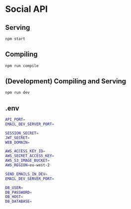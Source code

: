 # Social API

## Serving

```bash
npm start
```

## Compiling

```bash
npm run compile
```

## (Development) Compiling and Serving

```bash
npm run dev
```

## .env

```bash
API_PORT=
EMAIL_DEV_SERVER_PORT=

SESSION_SECRET=
JWT_SECRET=
WEB_DOMAIN=

AWS_ACCESS_KEY_ID=
AWS_SECRET_ACCESS_KEY=
AWS_S3_IMAGE_BUCKET=
AWS_REGION=eu-west-2

SEND_EMAILS_IN_DEV=
EMAIL_DEV_SERVER_PORT=

DB_USER=
DB_PASSWORD=
DB_HOST=
DB_DATABASE=

```
